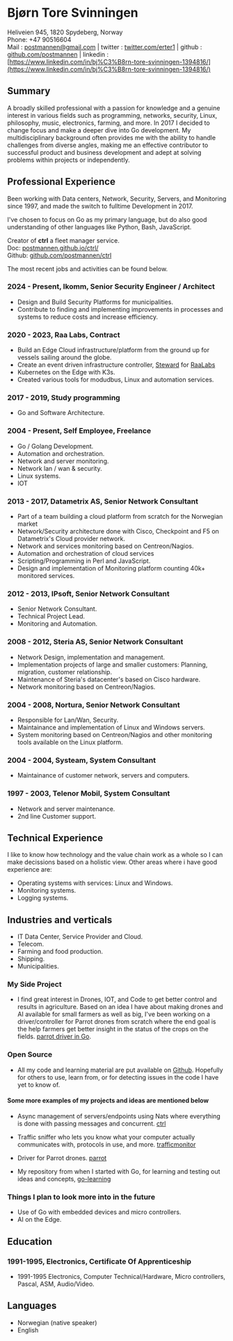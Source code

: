 # Bjørn Tore Svinningen

Heliveien 945, 1820 Spydeberg, Norway  
Phone: +47 90516604  
Mail : [postmannen@gmail.com](mailto:postmannen@gmail.com) | twitter : [twitter.com/erter1](https://twitter.com/erter1) | github : [github.com/postmannen](https://github.com/postmannen) | linkedin : [https://www.linkedin.com/in/bj%C3%B8rn-tore-svinningen-1394816/](https://www.linkedin.com/in/bj%C3%B8rn-tore-svinningen-1394816/)

## Summary

A broadly skilled professional with a passion for knowledge and a genuine interest in various fields such as programming, networks, security, Linux, philosophy, music, electronics, farming, and more. In 2017 I decided to change focus and make a deeper dive into Go development. My multidisciplinary background often provides me with the ability to handle challenges from diverse angles, making me an effective contributor to successful product and business development and adept at solving problems within projects or independently.

## Professional Experience

Been working with Data centers, Network, Security, Servers, and Monitoring since 1997, and made the switch to fulltime Development in 2017.

I've chosen to focus on Go as my primary language, but do also good understanding of other languages like Python, Bash, JavaScript.

Creator of **ctrl** a fleet manager service.\
Doc: [postmannen.github.io/ctrl/](https://postmannen.github.io/ctrl/)\
Github: [github.com/postmannen/ctrl](https://github.com/postmannen/ctrl )

The most recent jobs and activities can be found below.

### 2024 - Present, Ikomm, Senior Security Engineer / Architect

- Design and Build Security Platforms for municipalities.
- Contribute to finding and implementing improvements in processes and systems to reduce costs and increase efficiency.

### 2020 - 2023, Raa Labs, Contract

- Build an Edge Cloud infrastructure/platform from the ground up for vessels sailing around the globe.
- Create an event driven infrastructure controller, [Steward](https://github.com/postmannen/steward) for [RaaLabs](https://raalabs.com)
- Kubernetes on the Edge with K3s.
- Created various tools for modudbus, Linux and automation services.

### 2017 - 2019, Study programming

- Go and Software Architecture.

### 2004 - Present, Self Employee, Freelance

- Go / Golang Development.
- Automation and orchestration.
- Network and server monitoring.
- Network lan / wan & security.
- Linux systems.
- IOT

### 2013 - 2017, Datametrix AS, Senior Network Consultant

- Part of a team building a cloud platform from scratch for the Norwegian market
- Network/Security architecture done with Cisco, Checkpoint and F5 on Datametrix's Cloud provider network.
- Network and services monitoring based on Centreon/Nagios.
- Automation and orchestration of cloud services
- Scripting/Programming in Perl and JavaScript.
- Design and implementation of Monitoring platform counting 40k+ monitored services.

### 2012 - 2013, IPsoft, Senior Network Consultant

- Senior Network Consultant.
- Technical Project Lead.
- Monitoring and Automation.

### 2008 - 2012, Steria AS, Senior Network Consultant

- Network Design, implementation and management.
- Implementation projects of large and smaller customers: Planning, migration, customer relationship.
- Maintenance of Steria's datacenter's based on Cisco hardware.
- Network monitoring based on Centreon/Nagios.

### 2004 - 2008, Nortura, Senior Network Consultant

- Responsible for Lan/Wan, Security.
- Maintainance and implementation of Linux and Windows servers.
- System monitoring based on Centreon/Nagios and other monitoring tools available on the Linux platform.

### 2004 - 2004, Systeam, System Consultant

- Maintainance of customer network, servers and computers.

### 1997 - 2003, Telenor Mobil, System Consultant

- Network and server maintenance.
- 2nd line Customer support.

## Technical Experience

I like to know how technology and the value chain work as a whole so I can make decissions based on a holistic view. Other areas where i have good experience are:

- Operating systems with services: Linux and Windows.
- Monitoring systems.
- Logging systems.

## Industries and verticals

- IT Data Center, Service Provider and Cloud.
- Telecom.
- Farming and food production.
- Shipping.
- Municipalities.

### My Side Project

- I find great interest in Drones, IOT, and Code to get better control and results in agriculture. Based on an idea I have about making drones and AI available for small farmers as well as big, I've been working on a driver/controller for Parrot drones from scratch where the end goal is the help farmers get better insight in the status of the crops on the fields. [parrot driver in Go](https://github.com/postmannen/parrot).

### Open Source

- All my code and learning material are put available on [Github](https://github.com/postmannen). Hopefully for others to use, learn from, or for detecting issues in the code I have yet to know of.

#### Some more examples of my projects and ideas are mentioned below

- Async management of servers/endpoints using Nats where everything is done with passing messages and concurrent. [ctrl](https://github.com/postmannen/ctrl)

- Traffic sniffer who lets you know what your computer actually communicates with, protocols in use, and more. [trafficmonitor](https://github.com/postmannen/trafficmonitor)

- Driver for Parrot drones. [parrot](https://github.com/postmannen/parrot)

- My repository from when I started with Go, for learning and testing out ideas and concepts, [go-learning](https://github.com/postmannen/go-learning)

### Things I plan to look more into in the future

- Use of Go with embedded devices and micro controllers.
- AI on the Edge.

## Education

### 1991-1995, Electronics, Certificate Of Apprenticeship

- 1991-1995 Electronics, Computer Technical/Hardware, Micro controllers, Pascal, ASM, Audio/Video.

## Languages

- Norwegian (native speaker)
- English
